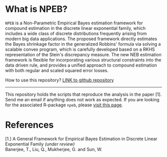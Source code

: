What is NPEB?
======
`NPEB` is a Non-Parametric Empirical Bayes estimation framework for compound estimation in the discrete linear exponential family, which includes a wide class of discrete distributions frequently arising from modern big data applications. The proposed framework directly estimates the Bayes shrinkage factor in the generalized Robbins' formula via solving a scalable convex
program, which is carefully developed based on a RKHS representation of the Stein's discrepancy
measure. The new NEB estimation framework is flexible for incorporating various structural constraints into the data driven rule, and provides a unified approach to compound estimation with both regular and scaled squared error losses. 

How to use this repository? [LINK to github repository](https://github.com/trambakbanerjee/DLE_paper)

-----
This repository holds the scripts that reproduce the analysis in the paper [1]. Send me an email if anything does not work as expected. If you are looking for the associated R-package `npeb`, please [visit this page](https://github.com/trambakbanerjee/npeb#npeb).

References
=======
[1.] A General Framework for Empirical Bayes Estimation in Discrete Linear Exponential Family _(under review)_     
Banerjee, T., Liu, Q., Mukherjee, G. and Sun, W.
